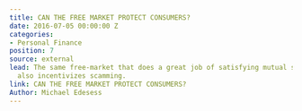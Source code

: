```yaml
---
title: CAN THE FREE MARKET PROTECT CONSUMERS?
date: 2016-07-05 00:00:00 Z
categories:
- Personal Finance
position: 7
source: external
lead: The same free-market that does a great job of satisfying mutual self-interests,
  also incentivizes scamming.
link: CAN THE FREE MARKET PROTECT CONSUMERS?
Author: Michael Edesess
---
```


